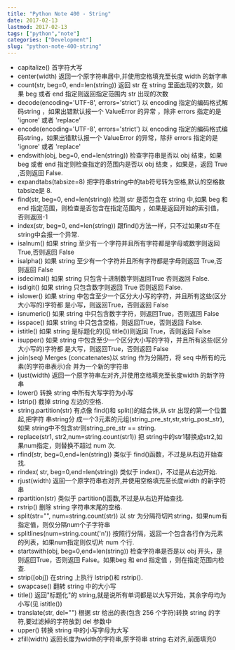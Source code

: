 ```yaml
---
title: "Python Note 400 - String"
date: 2017-02-13
lastmod: 2017-02-13
tags: ["python","note"]
categories: ["Development"]
slug: "python-note-400-string"
---
```


-   capitalize() 首字符大写
-   center(width) 返回一个原字符串居中,并使用空格填充至长度 width
    的新字串
-   count(str, beg=0, end=len(string)) 返回 str 在 string
    里面出现的次数，如果 beg 或者 end 指定则返回指定范围内 str
    出现的次数
-   decode(encoding='UTF-8', errors='strict') 以 encoding
    指定的编码格式解码string ，如果出错默认报一个 ValueError 的异常
    ，除非 errors 指定的是 'ignore' 或者 'replace'
-   encode(encoding='UTF-8', errors='strict') 以 encoding
    指定的编码格式编码string，如果出错默认报一个 ValueError 的异常，除非
    errors 指定的是 'ignore' 或者 'replace'
-   endswith(obj, beg=0, end=len(string)) 检查字符串是否以 obj
    结束，如果beg 或者 end 指定则检查指定的范围内是否以 obj 结束
    ，如果是，返回 True ,否则返回 False.
-   expandtabs(tabsize=8)
    把字符串string中的tab符号转为空格,默认的空格数tabsize是 8.
-   find(str, beg=0, end=len(string)) 检测 str 是否包含在 string 中,如果
    beg 和 end 指定范围，则检查是否包含在指定范围内
    ，如果是返回开始的索引值，否则返回-1
-   index(str, beg=0, end=len(string))
    跟find()方法一样，只不过如果str不在 string中会报一个异常.
-   isalnum() 如果 string
    至少有一个字符并且所有字符都是字母或数字则返回True,否则返回 False
-   isalpha() 如果 string 至少有一个字符并且所有字符都是字母则返回
    True,否则返回 False
-   isdecimal() 如果 string 只包含十进制数字则返回True 否则返回 False.
-   isdigit() 如果 string 只包含数字则返回 True 否则返回 False.
-   islower() 如果 string
    中包含至少一个区分大小写的字符，并且所有这些(区分大小写的)字符都
    是小写，则返回True，否则返回 False
-   isnumeric() 如果 string 中只包含数字字符，则返回True，否则返回 False
-   isspace() 如果 string 中只包含空格，则返回True，否则返回 False.
-   istitle() 如果 string 是标题化的(见 title())则返回 True，否则返回
    False
-   isupper() 如果 string
    中包含至少一个区分大小写的字符，并且所有这些(区分大小写的)字符都
    是大写，则返回True，否则返回 False
-   join(seq) Merges (concatenates)以 string 作为分隔符，将 seq
    中所有的元素(的字符串表示)合 并为一个新的字符串
-   ljust(width) 返回一个原字符串左对齐,并使用空格填充至长度width
    的新字符串
-   lower() 转换 string 中所有大写字符为小写
-   lstrip() 截掉 string 左边的空格.
-   string.partition(str) 有点像 find()和 split()的结合体,从 str
    出现的第一个位置起,把字符 串string分
    成一个3元素的元组(string\_pre\_str,str,strig\_post\_str),如果
    string中不包含str则string\_pre\_str == string.
-   replace(str1, str2,num=string.count(str1)) 把
    string中的str1替换成str2,如果num指定，则替换不超过 num 次.
-   rfind(str, beg=0,end=len(string)) 类似于
    find()函数，不过是从右边开始查找.
-   rindex( str, beg=0,end=len(string)) 类似于
    index()，不过是从右边开始.
-   rjust(width) 返回一个原字符串右对齐,并使用空格填充至长度width
    的新字符串
-   rpartition(str) 类似于 partition()函数,不过是从右边开始查找.
-   rstrip() 删除 string 字符串末尾的空格.
-   split(str="", num=string.count(str)) 以 str
    为分隔符切片string，如果num有指定值，则仅分隔num个子字符串
-   splitlines(num=string.count('n'))
    按照行分隔，返回一个包含各行作为元素的列表，如果num指定则仅切片 num
    个行.
-   startswith(obj, beg=0,end=len(string)) 检查字符串是否是以 obj
    开头，是则返回True，否则返回 False。如果beg 和 end 指定值
    ，则在指定范围内检查.
-   strip(\[obj\]) 在string 上执行 lstrip()和 rstrip().
-   swapcase() 翻转 string 中的大小写
-   title() 返回"标题化"的
    string,就是说所有单词都是以大写开始，其余字母均为小写(见 istitle())
-   translate(str, del="") 根据 str 给出的表(包含 256 个字符)转换 string
    的字符,要过滤掉的字符放到 del 参数中
-   upper() 转换 string 中的小写字母为大写
-   zfill(width) 返回长度为width的字符串,原字符串 string
    右对齐,前面填充0

